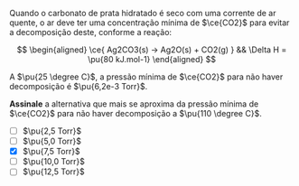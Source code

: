 Quando o carbonato de prata hidratado é seco com uma corrente de ar quente, o ar deve ter uma concentração mínima de $\ce{CO2}$ para evitar a decomposição deste, conforme a reação:

$$
\begin{aligned}
\ce{ Ag2CO3(s) -> Ag2O(s) + CO2(g) } && \Delta H = \pu{80 kJ.mol-1}
\end{aligned}
$$

A $\pu{25 \degree C}$, a pressão mínima de $\ce{CO2}$ para não haver decomposição é $\pu{6,2e-3 Torr}$. 

**Assinale** a alternativa que mais se aproxima da pressão mínima de $\ce{CO2}$ para não haver decomposição a $\pu{110 \degree C}$.

- [ ] $\pu{2,5 Torr}$
- [ ] $\pu{5,0 Torr}$
- [x] $\pu{7,5 Torr}$
- [ ] $\pu{10,0 Torr}$
- [ ] $\pu{12,5 Torr}$
